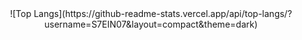 <div align="center">
![Top Langs](https://github-readme-stats.vercel.app/api/top-langs/?username=S7EIN07&layout=compact&theme=dark)
</div>